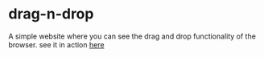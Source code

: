 # drag-n-drop

A simple website where you can see the drag and drop functionality of the browser.
see it in action [here](https://ankurghosh541.github.io/drag-n-drop/)
